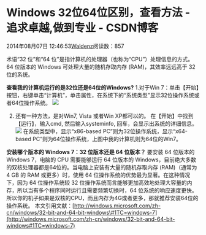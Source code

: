 
# Windows 32位64位区别，查看方法 - 追求卓越,做到专业 - CSDN博客


2014年08月07日 12:46:53[Waldenz](https://me.csdn.net/enter89)阅读数：857


术语“32 位”和“64 位”是指计算机的处理器（也称为“CPU”）处理信息的方式。64 位版本的 Windows 可处理大量的随机存取内存 (RAM)，其效率远远高于 32 位的系统。

**查看我的计算机运行的是32位还是64位的Windows?**
1.对于Win 7：单击【开始】按钮，右键单击“计算机”，单击属性，在系统下的“系统类型”显示32位操作系统或者64位操作系统。
![](https://img-blog.csdn.net/20140807113037626?watermark/2/text/aHR0cDovL2Jsb2cuY3Nkbi5uZXQvZW50ZXI4OQ==/font/5a6L5L2T/fontsize/400/fill/I0JBQkFCMA==/dissolve/70/gravity/SouthEast)

2. 还有一种方法，是对Win7, Vista 或者Win XP都可以的。
在【开始】中找到【运行】，输入cmd, 然后输入systeminfo, 回车，会显示出系统的详细信息。
![](https://img-blog.csdn.net/20140807113512483?watermark/2/text/aHR0cDovL2Jsb2cuY3Nkbi5uZXQvZW50ZXI4OQ==/font/5a6L5L2T/fontsize/400/fill/I0JBQkFCMA==/dissolve/70/gravity/SouthEast)
在系统类型中，显示“x86-based PC”则为32位操作系统，显示“x64-based PC”则为64位操作系统，上图中我的计算机则为64位的Win7。

**安装哪个版本的 Windows 7：32 位版本还是 64 位版本？**
要安装 64 位版本的 Windows 7，电脑的 CPU 需要能够运行 64 位版本的 Windows，目前绝大多数的双核处理器都是64位的。当电脑上安装有大量的随机存取内存 (RAM)（通常为 4 GB 的 RAM 或更多）时，使用 64 位操作系统的优势最为显著。在这种情况下，因为 64 位操作系统较 32 位操作系统而言能够更加高效地处理大容量的内存，所以当有多个程序同时运行且需要频繁切换时，64
 位系统的响应速度更快。
所以你的机子如果是双核的CPU，而且内存为4G或者更多，那就推荐安装64位的操作系统。
本文引用文献：[http://windows.microsoft.com/zh-cn/windows/32-bit-and-64-bit-windows\#1TC=windows-7](http://windows.microsoft.com/zh-cn/windows/32-bit-and-64-bit-windows#1TC=windows-7)

